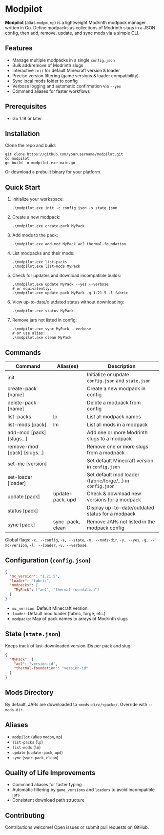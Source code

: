 # Modpilot

**Modpilot** (alias `modpm`, `mp`) is a lightweight Modrinth modpack manager written in Go. Define modpacks as collections of Modrinth slugs in a JSON config, then add, remove, update, and sync mods via a simple CLI.

## Features

- Manage multiple modpacks in a single `config.json`
- Bulk add/remove of Modrinth slugs
- Interactive `init` for default Minecraft version & loader
- Precise version filtering (game versions & loader compatibility)
- Sync local mods folder to config
- Verbose logging and automatic confirmation via `--yes`
- Command aliases for faster workflows

## Prerequisites

- Go 1.18 or later

## Installation

Clone the repo and build:
```pwsh
git clone https://github.com/yourusername/modpilot.git
cd modpilot
go build -o modpilot.exe main.go
```

Or download a prebuilt binary for your platform.

## Quick Start

1. Initialize your workspace:
   ```pwsh
   .\modpilot.exe init -c config.json -s state.json
   ```
2. Create a new modpack:
   ```pwsh
   .\modpilot.exe create-pack MyPack
   ```
3. Add mods to the pack:
   ```pwsh
   .\modpilot.exe add-mod MyPack ae2 thermal-foundation
   ```
4. List modpacks and their mods:
   ```pwsh
   .\modpilot.exe list-packs
   .\modpilot.exe list-mods MyPack
   ```
5. Check for updates and download incompatible builds:
   ```pwsh
   .\modpilot.exe update MyPack --yes --verbose
   # or equivalently:
   .\modpilot.exe update-pack MyPack -g 1.21.5 -l fabric
   ```
6. View up-to-date/o utdated status without downloading:
   ```pwsh
   .\modpilot.exe status MyPack
   ```
7. Remove jars not listed in config:
   ```pwsh
   .\modpilot.exe sync MyPack --verbose
   # or use alias:
   .\modpilot.exe clean MyPack
   ```

## Commands

| Command                   | Alias(es)             | Description                                             |
|---------------------------|-----------------------|---------------------------------------------------------|
| init                      |                       | Initialize or update `config.json` and `state.json`     |
| create-pack [name]        |                       | Create a new modpack in config                          |
| delete-pack [name]        |                       | Delete a modpack from config                            |
| list-packs                | lp                    | List all modpack names                                  |
| list-mods [pack]          | lm                    | List all mods in a modpack                              |
| add-mod [pack] [slugs...] |                       | Add one or more Modrinth slugs to a modpack             |
| remove-mod [pack] [slugs...] |                    | Remove one or more slugs from a modpack                 |
| set-mc [version]          |                       | Set default Minecraft version in `config.json`          |
| set-loader [loader]       |                       | Set default mod loader (fabric/forge/…) in `config.json` |
| update [pack]             | update-pack, upd      | Check & download new versions for a modpack             |
| status [pack]             |                       | Display up-to-date/outdated status for a modpack        |
| sync [pack]               | sync-pack, clean      | Remove JARs not listed in the modpack config            |

Global flags: `-c, --config`, `-s, --state`, `-m, --mods-dir`, `-y, --yes`, `-g, --mc-version`, `-l, --loader`, `-v, --verbose`.

## Configuration (`config.json`)

```json
{
  "mc_version": "1.21.5",
  "loader": "fabric",
  "modpacks": {
    "MyPack": ["ae2", "thermal-foundation"]
  }
}
```

- `mc_version`: Default Minecraft version
- `loader`: Default mod loader (fabric, forge, etc.)
- `modpacks`: Map of pack names to arrays of Modrinth slugs

## State (`state.json`)

Keeps track of last-downloaded version IDs per pack and slug:

```json
{
  "MyPack": {
    "ae2": "version-id",
    "thermal-foundation": "version-id"
  }
}
```

## Mods Directory

By default, JARs are downloaded to `<mods-dir>/<pack>/`. Override with `--mods-dir`.

## Aliases

- `modpilot` (alias `modpm`, `mp`)
- `list-packs` (`lp`)
- `list-mods` (`lm`)
- `update` (`update-pack`, `upd`)
- `sync` (`sync-pack`, `clean`)

## Quality of Life Improvements

- Command aliases for faster typing
- Automatic filtering by `game_versions` and `loaders` to avoid incompatible jars
- Consistent download path structure

## Contributing

Contributions welcome! Open issues or submit pull requests on GitHub.
